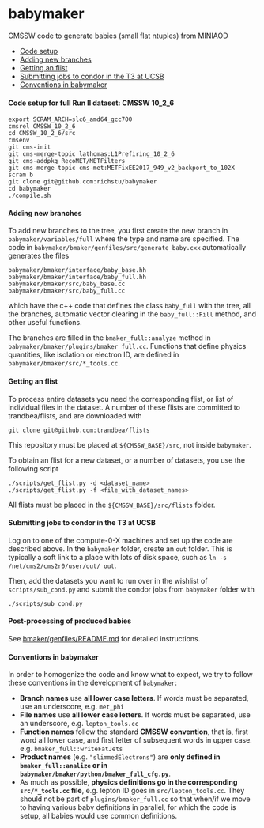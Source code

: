 babymaker
==============

CMSSW code to generate babies (small flat ntuples) from MINIAOD

  * [Code setup](#code-setup)
  * [Adding new branches](#adding-new-branches)
  * [Getting an flist](#getting-an-flist)
  * [Submitting jobs to condor in the T3 at UCSB](#submitting-jobs-to-condor-in-the-T3-at-UCSB)
  * [Conventions in babymaker](#conventions-in-babymaker)

#### Code setup for full Run II dataset: CMSSW 10_2_6

    export SCRAM_ARCH=slc6_amd64_gcc700
    cmsrel CMSSW_10_2_6
    cd CMSSW_10_2_6/src
    cmsenv
    git cms-init
    git cms-merge-topic lathomas:L1Prefiring_10_2_6
    git cms-addpkg RecoMET/METFilters
    git cms-merge-topic cms-met:METFixEE2017_949_v2_backport_to_102X
    scram b
    git clone git@github.com:richstu/babymaker
    cd babymaker
    ./compile.sh

#### Adding new branches

To add new branches to the tree, you first create the new branch in
`babymaker/variables/full` where the type and name are specified.
The code in `babymaker/bmaker/genfiles/src/generate_baby.cxx` automatically generates
the files 

    babymaker/bmaker/interface/baby_base.hh
    babymaker/bmaker/interface/baby_full.hh
    babymaker/bmaker/src/baby_base.cc
    babymaker/bmaker/src/baby_full.cc

which have the c++ code that defines the class `baby_full` with the tree, all the branches,
automatic vector clearing in the `baby_full::Fill` method, and other useful functions.

The branches are filled in the `bmaker_full::analyze` method in 
`babymaker/bmaker/plugins/bmaker_full.cc`. Functions that define physics quantities,
like isolation or electron ID, are defined in `babymaker/bmaker/src/*_tools.cc`.


#### Getting an flist

To process entire datasets you need the corresponding flist, or list of individual files in the dataset.
A number of these flists are committed to trandbea/flists, and are downloaded with

    git clone git@github.com:trandbea/flists

This repository must be placed at `${CMSSW_BASE}/src`, not inside `babymaker`.

To obtain an flist for a new dataset, or a number of datasets, you use the following script

    ./scripts/get_flist.py -d <dataset_name>
    ./scripts/get_flist.py -f <file_with_dataset_names>

All flists must be placed in the `${CMSSW_BASE}/src/flists` folder.


#### Submitting jobs to condor in the T3 at UCSB

Log on to one of the compute-0-X machines and set up the code are described above.
In the `babymaker` folder, create an `out` folder. This is typically a soft link to a place
with lots of disk space, such as `ln -s /net/cms2/cms2r0/user/out/ out`.

Then, add the datasets you want to run over in the wishlist of `scripts/sub_cond.py` and submit the condor jobs from
`babymaker` folder with

    ./scripts/sub_cond.py

#### Post-processing of produced babies

See [bmaker/genfiles/README.md](bmaker/genfiles/README.md) for detailed instructions.

#### Conventions in babymaker

In order to homogenize the code and know what to expect, we try to follow these conventions in the  development
of `babymaker`:

 * **Branch names** use **all lower case letters**. If words must be separated, use an underscore, e.g. `met_phi`
 * **File names** use **all lower case letters**. If words must be separated, use an underscore, e.g. `lepton_tools.cc`
 * **Function names** follow the standard **CMSSW convention**, that is, first word all lower case, and first letter 
 of subsequent words in upper case. e.g. `bmaker_full::writeFatJets`
 * **Product names** (e.g. `"slimmedElectrons"`) are **only defined in `bmaker_full::analize` or in 
 `babymaker/bmaker/python/bmaker_full_cfg.py`**. 
 * As much as possible, **physics definitions go in the corresponding `src/*_tools.cc` file**, e.g. lepton ID goes in
 `src/lepton_tools.cc`. They should not be part of `plugins/bmaker_full.cc` so that when/if we move to having various 
 baby definitions in parallel, for which the code is setup, all babies would use common definitions.
